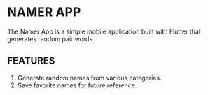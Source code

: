 # NAMER APP

The Namer App is a simple mobile application built with Flutter that generates random pair words.

## FEATURES

1. Generate random names from various categories.
2. Save favorite names for future reference.

